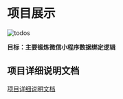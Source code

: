 # 项目展示

<img src="/assets/todos.png" alt="todos">

**目标：主要锻炼微信小程序数据绑定逻辑**

## 项目详细说明文档

[项目详细说明文档](/docs/todos.md)